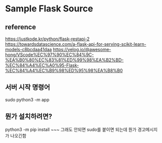 # Sample Flask Source

## reference
https://justkode.kr/python/flask-restapi-2
https://towardsdatascience.com/a-flask-api-for-serving-scikit-learn-models-c8bcdaa41daa
https://velog.io/@awesome-hong/VScode%EC%97%90%EC%84%9C-%EA%B0%80%EC%83%81%ED%99%98%EA%B2%BD-%EC%84%A4%EC%A0%95-Flask-%EC%84%A4%EC%B9%98%ED%95%98%EA%B8%B0

## 서버 시작 명령어
sudo python3 -m app

## 뭔가 설치하려면?
python3 -m pip install ~~~
그래도 안되면 sudo를 붙이면 되는데 뭔가 경고메시지가 나오긴함